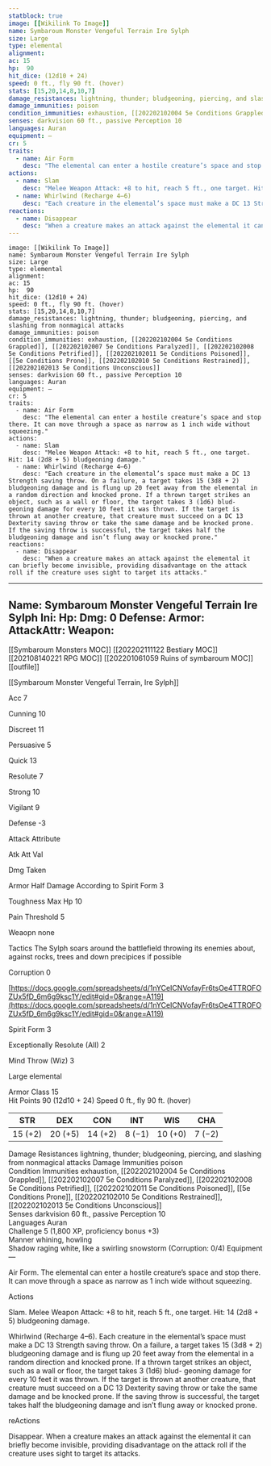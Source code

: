 ```yaml
---
statblock: true
image: [[Wikilink To Image]]
name: Symbaroum Monster Vengeful Terrain Ire Sylph
size: Large
type: elemental
alignment:
ac: 15
hp:  90
hit_dice: (12d10 + 24)
speed: 0 ft., fly 90 ft. (hover)
stats: [15,20,14,8,10,7]
damage_resistances: lightning, thunder; bludgeoning, piercing, and slashing from nonmagical attacks
damage_immunities: poison
condition_immunities: exhaustion, [[202202102004 5e Conditions Grappled]], [[202202102007 5e Conditions Paralyzed]], [[202202102008 5e Conditions Petrified]], [[202202102011 5e Conditions Poisoned]], [[5e Conditions Prone]], [[202202102010 5e Conditions Restrained]], [[202202102013 5e Conditions Unconscious]]
senses: darkvision 60 ft., passive Perception 10
languages: Auran
equipment: —
cr: 5
traits:
  - name: Air Form
    desc: "The elemental can enter a hostile creature’s space and stop there. It can move through a space as narrow as 1 inch wide without squeezing."
actions:
  - name: Slam
    desc: "Melee Weapon Attack: +8 to hit, reach 5 ft., one target. Hit: 14 (2d8 + 5) bludgeoning damage."
  - name: Whirlwind (Recharge 4–6)
    desc: "Each creature in the elemental’s space must make a DC 13 Strength saving throw. On a failure, a target takes 15 (3d8 + 2) bludgeoning damage and is flung up 20 feet away from the elemental in a random direction and knocked prone. If a thrown target strikes an object, such as a wall or floor, the target takes 3 (1d6) blud- geoning damage for every 10 feet it was thrown. If the target is thrown at another creature, that creature must succeed on a DC 13 Dexterity saving throw or take the same damage and be knocked prone. If the saving throw is successful, the target takes half the bludgeoning damage and isn’t flung away or knocked prone."
reactions:
  - name: Disappear
    desc: "When a creature makes an attack against the elemental it can briefly become invisible, providing disadvantage on the attack roll if the creature uses sight to target its attacks."
---
```

```statblock
image: [[Wikilink To Image]]
name: Symbaroum Monster Vengeful Terrain Ire Sylph
size: Large
type: elemental
alignment:
ac: 15
hp:  90
hit_dice: (12d10 + 24)
speed: 0 ft., fly 90 ft. (hover)
stats: [15,20,14,8,10,7]
damage_resistances: lightning, thunder; bludgeoning, piercing, and slashing from nonmagical attacks
damage_immunities: poison
condition_immunities: exhaustion, [[202202102004 5e Conditions Grappled]], [[202202102007 5e Conditions Paralyzed]], [[202202102008 5e Conditions Petrified]], [[202202102011 5e Conditions Poisoned]], [[5e Conditions Prone]], [[202202102010 5e Conditions Restrained]], [[202202102013 5e Conditions Unconscious]]
senses: darkvision 60 ft., passive Perception 10
languages: Auran
equipment: —
cr: 5
traits:
  - name: Air Form
    desc: "The elemental can enter a hostile creature’s space and stop there. It can move through a space as narrow as 1 inch wide without squeezing."
actions:
  - name: Slam
    desc: "Melee Weapon Attack: +8 to hit, reach 5 ft., one target. Hit: 14 (2d8 + 5) bludgeoning damage."
  - name: Whirlwind (Recharge 4–6)
    desc: "Each creature in the elemental’s space must make a DC 13 Strength saving throw. On a failure, a target takes 15 (3d8 + 2) bludgeoning damage and is flung up 20 feet away from the elemental in a random direction and knocked prone. If a thrown target strikes an object, such as a wall or floor, the target takes 3 (1d6) blud- geoning damage for every 10 feet it was thrown. If the target is thrown at another creature, that creature must succeed on a DC 13 Dexterity saving throw or take the same damage and be knocked prone. If the saving throw is successful, the target takes half the bludgeoning damage and isn’t flung away or knocked prone."
reactions:
  - name: Disappear
    desc: "When a creature makes an attack against the elemental it can briefly become invisible, providing disadvantage on the attack roll if the creature uses sight to target its attacks."
```
---
Name: Symbaroum Monster Vengeful Terrain Ire Sylph
Ini: 
Hp: 
Dmg: 0
Defense: 
Armor: 
AttackAttr: 
Weapon: 
---
[[Symbaroum Monsters MOC]]
[[202202111122 Bestiary MOC]]
[[202108140221 RPG MOC]]
[[202201061059 Ruins of symbaroum MOC]]
[[outfile]]

[[Symbaroum Monster Vengeful Terrain, Ire Sylph]]

Acc 7

Cunning 10

Discreet 11

Persuasive 5

Quick 13

Resolute 7

Strong 10

Vigilant 9

Defense -3

Attack Attribute

Atk Att Val

Dmg Taken

Armor Half Damage According to Spirit Form 3

Toughness Max Hp 10

Pain Threshold 5

Weaopn none

Tactics The Sylph soars around the battlefield throwing its enemies about, against rocks, trees and down precipices if possible

Corruption 0

[https://docs.google.com/spreadsheets/d/1nYCeICNVofayFr6tsOe4TTROFOZUx5fD_6m6g9ksc1Y/edit#gid=0&range=A119](https://docs.google.com/spreadsheets/d/1nYCeICNVofayFr6tsOe4TTROFOZUx5fD_6m6g9ksc1Y/edit#gid=0&range=A119)

Spirit Form 3

Exceptionally Resolute (All) 2

Mind Throw (Wiz) 3 

Large elemental

 

Armor Class 15  
Hit Points 90 (12d10 + 24) 
Speed 0 ft., fly 90 ft. (hover)

 

| STR     | DEX     | CON     | INT    | WIS     | CHA    |
| ------- | ------- | ------- | ------ | ------- | ------ |
| 15 (+2) | 20 (+5) | 14 (+2) | 8 (−1) | 10 (+0) | 7 (−2) |

 

Damage Resistances lightning, thunder; bludgeoning, piercing, and slashing from nonmagical attacks
Damage Immunities poison  
Condition Immunities exhaustion, [[202202102004 5e Conditions Grappled]], [[202202102007 5e Conditions Paralyzed]], [[202202102008 5e Conditions Petrified]], [[202202102011 5e Conditions Poisoned]], [[5e Conditions Prone]], [[202202102010 5e Conditions Restrained]], [[202202102013 5e Conditions Unconscious]]  
Senses darkvision 60 ft., passive Perception 10  
Languages Auran  
Challenge 5 (1,800 XP, proficiency bonus +3)  
Manner whining, howling  
Shadow raging white, like a swirling snowstorm (Corruption: 0/4)
Equipment —

Air Form. The elemental can enter a hostile creature’s space and stop there. It can move through a space as narrow as 1 inch wide without squeezing.

Actions

Slam. Melee Weapon Attack: +8 to hit, reach 5 ft., one target. Hit: 14 (2d8 + 5) bludgeoning damage.

Whirlwind (Recharge 4–6). Each creature in the elemental’s space must make a DC 13 Strength saving throw. On a failure, a target takes 15 (3d8 + 2) bludgeoning damage and is flung up 20 feet away from the elemental in a random direction and knocked prone. If a thrown target strikes an object, such as a wall or floor, the target takes 3 (1d6) blud- geoning damage for every 10 feet it was thrown. If the target is thrown at another creature, that creature must succeed on a DC 13 Dexterity saving throw or take the same damage and be knocked prone. If the saving throw is successful, the target takes half the bludgeoning damage and isn’t flung away or knocked prone.

reActions

Disappear. When a creature makes an attack against the elemental it can briefly become invisible, providing disadvantage on the attack roll if the creature uses sight to target its attacks.

